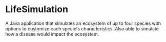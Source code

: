 # LifeSimulation
A Java application that simulates an ecosystem of up to four species with options to customize each specie's characteristics. Also able to simulate how a disease would impact the ecosystem.
